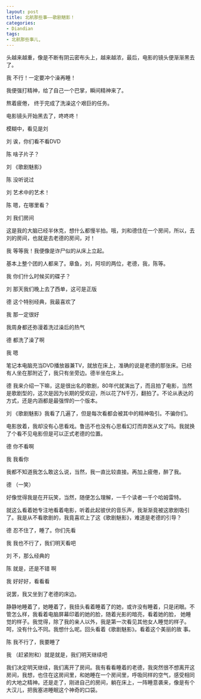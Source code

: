 ```yaml
---
layout: post
title: 北航那些事——歌剧魅影！
categories:
- Diandian
tags:
- 北航那些事儿, 
---
```

<p>头越来越重，像是不断有阴云密布头上，越来越浓，最后，电影的镜头便渐渐黑去了。</p>
<p>我 不行！一定要冲个澡再睡！</p>
<p>我便强打精神，给了自己一个巴掌，瞬间精神来了。</p>
<p>熬着疲倦， 终于完成了洗澡这个艰巨的任务。</p>
<p>电影镜头开始黑去了，咚咚咚！</p>
<p>模糊中，看见是刘</p>
<p>刘 诶，你们看不看DVD</p>
<p>陈 啥子片子？</p>
<p>刘 《歌剧魅影》</p>
<p>陈 没听说过</p>
<p>刘 艺术中的艺术！</p>
<p>陈 嗯，在哪里看？</p>
<p>刘 我们房间</p>
<p>这是我的大脑已经半休克，想什么都慢半拍。哦，刘和德住在一个房间，所以，去刘的房间，也就是去老德的房间，对！</p>
<p>我 等等我！我便像是诈尸似的从床上立起。</p>
<p>基本上整个团的人都来了。章鱼，刘，阿坝的两位，老德，我，陈等。</p>
<p>我 你们什么时候买的碟子？</p>
<p>刘 那天我们晚上去了西单，这可是正版</p>
<p>德 这个特别经典，我最喜欢了</p>
<p>我 那一定很好</p>
<p>我周身都还弥漫着洗过澡后的热气</p>
<p>德 都洗了澡了啊</p>
<p>我 嗯</p>
<p>笔记本电脑充当DVD播放器兼TV，就放在床上，准确的说是老德的那张床。已经有人坐在那附近了，我只有坐旁边。德半坐在床上。</p>
<p>德 我来介绍一下嘛，这是很出名的歌剧，80年代就演出了，而且拍了电影，当然是歌剧型的，这次是因为长期的受欢迎，所以花了N千万，翻拍了。不论从表达的方式，还是内涵都是最强悍的一个版本。</p>
<p>刘 《歌剧魅影》我看了几遍了，但是每次看都会被其中的精神吸引。不骗你们。</p>
<p>电影放着，我却没有心思看戏。鲁迅不也没有心思看幻灯而弃医从文了吗。我就换了个看不见电影但是可以正式老德的位置。</p>
<p>德 你不看啊</p>
<p>我 我看你</p>
<p>我都不知道我怎么敢这么说，当然，我一直比较直接。再加上疲倦，醉了我。</p>
<p>德 （一笑）</p>
<p>好像觉得我是在开玩笑，当然，随便怎么理解，一千个读者一千个哈姆雷特。</p>
<p>就这么看着她专注地看着电影，听着此起彼伏的音乐声，我渐渐竟被这歌剧吸引了。我是从不看歌剧的，我竟喜欢上了这《歌剧魅影》，难道是老德的引导？</p>
<p>德 忍不住了，睡了。你们先看</p>
<p>我 我也不行了，我们明天看吧</p>
<p>刘 不，那么经典的</p>
<p>陈 就是，还是不错 啊</p>
<p>我 好好好，看看看</p>
<p>说罢，我又坐到了老德的床边。</p>
<p>静静地睡着了，她睡着了，我扭头看着睡着了的她，或许没有睡着，只是闭眼。不管怎么样，我看着电脑屏幕印着的她的脸，随着光影的暗亮，看着她的脸， 她睡觉的样子。我觉得，除了我的亲人以外，我是第一次看见其他女人睡觉的样子。呵，没有什么不同。我想什么呢。回头看着《歌剧魅影》。看着这个美丽的故 事。</p>
<p>陈 我不行了，我要睡了</p>
<p>我 （赶紧附和）就是就是，我们明天继续吧</p>
<p>我们决定明天继续，我们离开了房间。我有看看睡着的老德，我突然很不想离开这房间，我想，也住在这房间里，和她睡在一个房间里，呼吸同样的空气，感受相同的大地之精神。还是走了，刚进自己的房间，躺在床上，一阵睡意袭来，像是有个大汉儿，把我塞进睡眠这个神奇的口袋。</p>